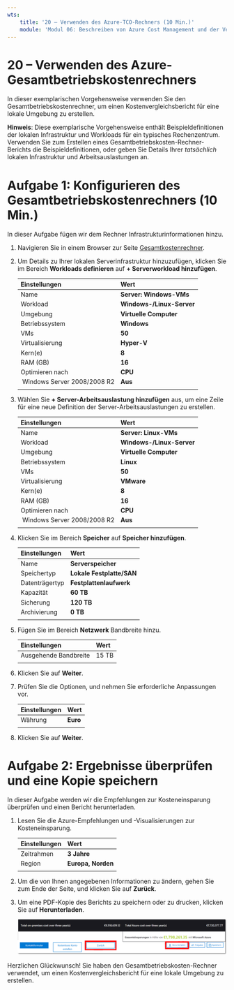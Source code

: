 ```yaml
---
wts:
    title: '20 – Verwenden des Azure-TCO-Rechners (10 Min.)'
    module: 'Modul 06: Beschreiben von Azure Cost Management und der Vereinbarungen zum Servicelevel'
---
```

# 20 – Verwenden des Azure-Gesamtbetriebskostenrechners


In dieser exemplarischen Vorgehensweise verwenden Sie den Gesamtbetriebskostenrechner, um einen Kostenvergleichsbericht für eine lokale Umgebung zu erstellen.

**Hinweis**: Diese exemplarische Vorgehensweise enthält Beispieldefinitionen der lokalen Infrastruktur und Workloads für ein typisches Rechenzentrum. Verwenden Sie zum Erstellen eines Gesamtbetriebskosten-Rechner-Berichts die Beispieldefinitionen, oder geben Sie Details Ihrer *tatsächlich* lokalen Infrastruktur und Arbeitsauslastungen an.

# Aufgabe 1: Konfigurieren des Gesamtbetriebskostenrechners (10 Min.)

In dieser Aufgabe fügen wir dem Rechner Infrastrukturinformationen hinzu. 

1. Navigieren Sie in einem Browser zur Seite [Gesamtkostenrechner](https://azure.microsoft.com/de-de/pricing/tco/calculator/).

2. Um Details zu Ihrer lokalen Serverinfrastruktur hinzuzufügen, klicken Sie im Bereich **Workloads definieren** auf **+ Serverworkload hinzufügen**.

    | Einstellungen | Wert |
    | -- | -- |
    | Name | **Server: Windows-VMs** |
    | Workload | **Windows-/Linux-Server** |
    | Umgebung | **Virtuelle Computer** |
    | Betriebssystem | **Windows** |  
    | VMs | **50** |
    | Virtualisierung | **Hyper-V** |
    | Kern(e) | **8**|
    | RAM (GB) | **16** |
    | Optimieren nach | **CPU** |
    |  Windows Server 2008/2008 R2 | **Aus** |
    | | |

3. Wählen Sie **+ Server-Arbeitsauslastung hinzufügen** aus, um eine Zeile für eine neue Definition der Server-Arbeitsauslastungen zu erstellen. 

    | Einstellungen | Wert |
    | -- | -- |
    | Name | **Server: Linux-VMs** |
    | Workload | **Windows-/Linux-Server** |
    | Umgebung | **Virtuelle Computer** |
    | Betriebssystem | **Linux** |  
    | VMs | **50** |
    | Virtualisierung | **VMware** |
    | Kern(e) | **8**|
    | RAM (GB) | **16** |
    | Optimieren nach | **CPU** |
    |  Windows Server 2008/2008 R2 | **Aus** |
    | | |

4. Klicken Sie im Bereich **Speicher** auf **Speicher hinzufügen**.

    | Einstellungen | Wert |
    | -- | -- |
    | Name | **Serverspeicher** |
    | Speichertyp | **Lokale Festplatte/SAN** |
    | Datenträgertyp | **Festplattenlaufwerk** |
    | Kapazität | **60 TB** |  
    | Sicherung | **120 TB** |
    | Archivierung | **0 TB** |
    | | |

5. Fügen Sie im Bereich **Netzwerk** Bandbreite hinzu. 

    | Einstellungen | Wert |
    | -- | -- |
    | Ausgehende Bandbreite | 15 TB|
    | | |

6. Klicken Sie auf **Weiter**.

7. Prüfen Sie die Optionen, und nehmen Sie erforderliche Anpassungen vor. 

    | Einstellungen | Wert |
    | -- | -- |
    | Währung | **Euro** |
    | | |

8. Klicken Sie auf **Weiter**.

# Aufgabe 2: Ergebnisse überprüfen und eine Kopie speichern

In dieser Aufgabe werden wir die Empfehlungen zur Kosteneinsparung überprüfen und einen Bericht herunterladen. 

1. Lesen Sie die Azure-Empfehlungen und -Visualisierungen zur Kosteneinsparung.

    | Einstellungen | Wert |
    | -- | -- |
    | Zeitrahmen| **3 Jahre** |
    | Region | **Europa, Norden** |
    | | |


2. Um die von Ihnen angegebenen Informationen zu ändern, gehen Sie zum Ende der Seite, und klicken Sie auf **Zurück**. 

3. Um eine PDF-Kopie des Berichts zu speichern oder zu drucken, klicken Sie auf **Herunterladen**.

    ![Screenshot des Berichtsbereichs des Gesamtbetriebskostenrechners in Azure. Die hervorgehobenen und ausgefüllten Eingabefelder geben an, wie der Zeitrahmen des Gesamtbetriebskostenrechners auf drei Jahre und die Region auf Nordeuropa eingestellt wird. Ein Diagramm zeigt die Kosten für lokale Infrastruktur und Workloads im Vergleich zu den durch die Verwendung von Azure reduzierten Kosten.](../images/2001.png)

Herzlichen Glückwunsch! Sie haben den Gesamtbetriebskosten-Rechner verwendet, um einen Kostenvergleichsbericht für eine lokale Umgebung zu erstellen.
